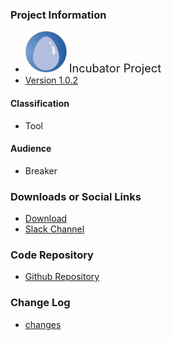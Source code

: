 ### Project Information
* <img src="assets/images/owasp_level_incubator.svg" width="66">
  <span style="font-size: 1.3em;">Incubator Project</span>
* [Version 1.0.2](https://github.com/SasanLabs/VulnerableApp/releases/tag/1.0.2)

#### Classification
* <i class="fas fa-tools" style="color:#233e81;"></i> Tool

#### Audience
* <i class="fas fa-hammer" style="color:#233e81;"></i> Breaker

### Downloads or Social Links
* [Download](https://github.com/SasanLabs/VulnerableApp/releases)
* [Slack Channel](https://app.slack.com/client/T04T40NHX/C010GGUT7M1)

### Code Repository
* [Github Repository](https://github.com/SasanLabs/VulnerableApp)

### Change Log
* [changes](https://github.com/SasanLabs/VulnerableApp/releases)
